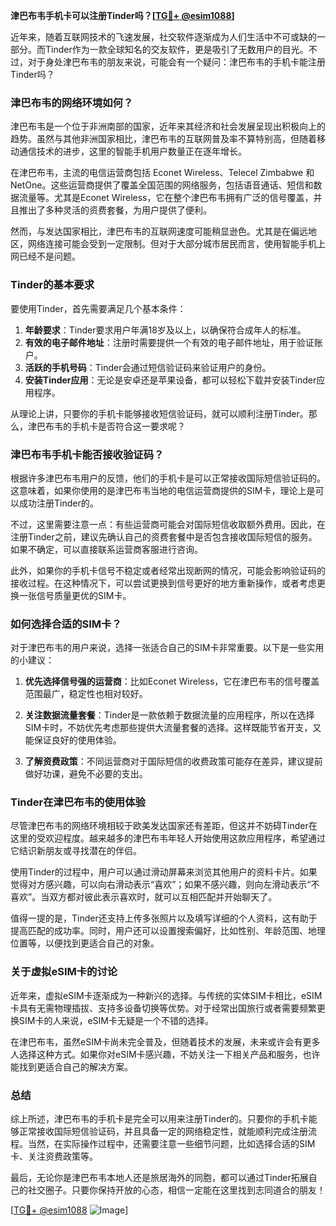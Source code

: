 **津巴布韦手机卡可以注册Tinder吗？[[TG💪+ @esim1088](https://t.me/s/esim1088)]**

近年来，随着互联网技术的飞速发展，社交软件逐渐成为人们生活中不可或缺的一部分。而Tinder作为一款全球知名的交友软件，更是吸引了无数用户的目光。不过，对于身处津巴布韦的朋友来说，可能会有一个疑问：津巴布韦的手机卡能注册Tinder吗？

### **津巴布韦的网络环境如何？**

津巴布韦是一个位于非洲南部的国家，近年来其经济和社会发展呈现出积极向上的趋势。虽然与其他非洲国家相比，津巴布韦的互联网普及率不算特别高，但随着移动通信技术的进步，这里的智能手机用户数量正在逐年增长。

在津巴布韦，主流的电信运营商包括 Econet Wireless、Telecel Zimbabwe 和 NetOne。这些运营商提供了覆盖全国范围的网络服务，包括语音通话、短信和数据流量等。尤其是Econet Wireless，它在整个津巴布韦拥有广泛的信号覆盖，并且推出了多种灵活的资费套餐，为用户提供了便利。

然而，与发达国家相比，津巴布韦的互联网速度可能稍显逊色。尤其是在偏远地区，网络连接可能会受到一定限制。但对于大部分城市居民而言，使用智能手机上网已经不是问题。

### **Tinder的基本要求**

要使用Tinder，首先需要满足几个基本条件：

1. **年龄要求**：Tinder要求用户年满18岁及以上，以确保符合成年人的标准。
2. **有效的电子邮件地址**：注册时需要提供一个有效的电子邮件地址，用于验证账户。
3. **活跃的手机号码**：Tinder会通过短信验证码来验证用户的身份。
4. **安装Tinder应用**：无论是安卓还是苹果设备，都可以轻松下载并安装Tinder应用程序。

从理论上讲，只要你的手机卡能够接收短信验证码，就可以顺利注册Tinder。那么，津巴布韦的手机卡是否符合这一要求呢？

### **津巴布韦手机卡能否接收验证码？**

根据许多津巴布韦用户的反馈，他们的手机卡是可以正常接收国际短信验证码的。这意味着，如果你使用的是津巴布韦当地的电信运营商提供的SIM卡，理论上是可以成功注册Tinder的。

不过，这里需要注意一点：有些运营商可能会对国际短信收取额外费用。因此，在注册Tinder之前，建议先确认自己的资费套餐中是否包含接收国际短信的服务。如果不确定，可以直接联系运营商客服进行咨询。

此外，如果你的手机卡信号不稳定或者经常出现断网的情况，可能会影响验证码的接收过程。在这种情况下，可以尝试更换到信号更好的地方重新操作，或者考虑更换一张信号质量更优的SIM卡。

### **如何选择合适的SIM卡？**

对于津巴布韦的用户来说，选择一张适合自己的SIM卡非常重要。以下是一些实用的小建议：

1. **优先选择信号强的运营商**：比如Econet Wireless，它在津巴布韦的信号覆盖范围最广，稳定性也相对较好。
   
2. **关注数据流量套餐**：Tinder是一款依赖于数据流量的应用程序，所以在选择SIM卡时，不妨优先考虑那些提供大流量套餐的选择。这样既能节省开支，又能保证良好的使用体验。

3. **了解资费政策**：不同运营商对于国际短信的收费政策可能存在差异，建议提前做好功课，避免不必要的支出。

### **Tinder在津巴布韦的使用体验**

尽管津巴布韦的网络环境相较于欧美发达国家还有差距，但这并不妨碍Tinder在这里的受欢迎程度。越来越多的津巴布韦年轻人开始使用这款应用程序，希望通过它结识新朋友或寻找潜在的伴侣。

使用Tinder的过程中，用户可以通过滑动屏幕来浏览其他用户的资料卡片。如果觉得对方感兴趣，可以向右滑动表示“喜欢”；如果不感兴趣，则向左滑动表示“不喜欢”。当双方都对彼此表示喜欢时，就可以互相匹配并开始聊天了。

值得一提的是，Tinder还支持上传多张照片以及填写详细的个人资料，这有助于提高匹配的成功率。同时，用户还可以设置搜索偏好，比如性别、年龄范围、地理位置等，以便找到更适合自己的对象。

### **关于虚拟eSIM卡的讨论**

近年来，虚拟eSIM卡逐渐成为一种新兴的选择。与传统的实体SIM卡相比，eSIM卡具有无需物理插拔、支持多设备切换等优势。对于经常出国旅行或者需要频繁更换SIM卡的人来说，eSIM卡无疑是一个不错的选择。

在津巴布韦，虽然eSIM卡尚未完全普及，但随着技术的发展，未来或许会有更多人选择这种方式。如果你对eSIM卡感兴趣，不妨关注一下相关产品和服务，也许能找到更适合自己的解决方案。

### **总结**

综上所述，津巴布韦的手机卡是完全可以用来注册Tinder的。只要你的手机卡能够正常接收国际短信验证码，并且具备一定的网络稳定性，就能顺利完成注册流程。当然，在实际操作过程中，还需要注意一些细节问题，比如选择合适的SIM卡、关注资费政策等。

最后，无论你是津巴布韦本地人还是旅居海外的同胞，都可以通过Tinder拓展自己的社交圈子。只要你保持开放的心态，相信一定能在这里找到志同道合的朋友！

[[TG💪+ @esim1088](https://t.me/s/esim1088) ![Image](https://i.postimg.cc/4NQfJmqS/Snipaste-2025-05-13-00-14-12.png)]